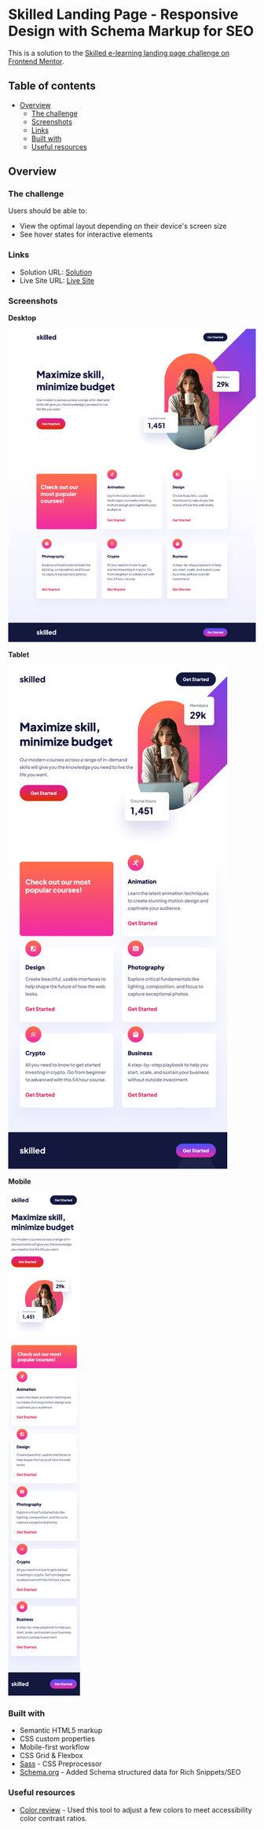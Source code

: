 # Skilled Landing Page - Responsive Design with Schema Markup for SEO

This is a solution to the [Skilled e-learning landing page challenge on Frontend Mentor](https://www.frontendmentor.io/challenges/skilled-elearning-landing-page-S1ObDrZ8q). 

## Table of contents

- [Overview](#overview)
  - [The challenge](#the-challenge)
  - [Screenshots](#screenshots)
  - [Links](#links)
  - [Built with](#built-with)
  - [Useful resources](#useful-resources)

## Overview

### The challenge

Users should be able to:

- View the optimal layout depending on their device's screen size
- See hover states for interactive elements

### Links
- Solution URL: [Solution]()
- Live Site URL: [Live Site](https://a-woodworth.github.io/skilled_landing_page/)

### Screenshots

**Desktop**

![Desktop Sceenshot](/screenshots/Desktop-screenshot-1440px.png)


**Tablet**

![Tablet Sceenshot](/screenshots/tablet-screenshot-768px.png)


**Mobile**

![Mobile Sceenshot](/screenshots/mobile-screenshot-375px.png)

### Built with

- Semantic HTML5 markup
- CSS custom properties
- Mobile-first workflow
- CSS Grid & Flexbox
- [Sass](https://sass-lang.com/) - CSS Preprocessor
- [Schema.org](https://schema.org/) - Added Schema structured data for Rich Snippets/SEO


### Useful resources

- [Color.review](https://color.review) - Used this tool to adjust a few colors to meet accessibility color contrast ratios.
